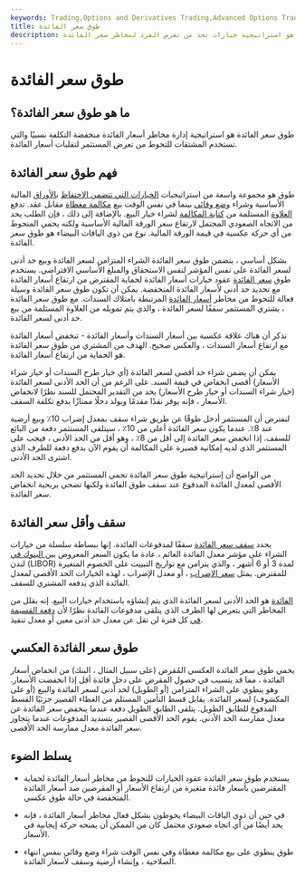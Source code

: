 ```yaml
---
keywords: Trading,Options and Derivatives Trading,Advanced Options Trading Concepts,Options and Derivatives,Advanced Concepts
title: طوق سعر الفائدة
description: طوق سعر الفائدة هو استراتيجية خيارات تحد من تعرض الفرد لمخاطر سعر الفائدة.
---
```


# طوق سعر الفائدة
## ما هو طوق سعر الفائدة؟

طوق سعر الفائدة هو استراتيجية إدارة مخاطر أسعار الفائدة منخفضة التكلفة نسبيًا والتي تستخدم المشتقات للتحوط من تعرض المستثمر لتقلبات أسعار الفائدة.

## فهم طوق سعر الفائدة

طوق هو مجموعة واسعة من استراتيجيات [الخيارات التي تتضمن الاحتفاظ](/optionscontract) [بالأوراق](/collar) المالية الأساسية وشراء [وضع وقائي](/protective-put) بينما في نفس الوقت بيع [مكالمة مغطاة](/coveredcall) مقابل عقد. تدفع [العلاوة](/option-premium) المستلمة من [كتابة المكالمة](/writing-an-option) لشراء خيار البيع. بالإضافة إلى ذلك ، فإن الطلب يحد من الاتجاه الصعودي المحتمل لارتفاع سعر الورقة المالية الأساسية ولكنه يحمي المتحوط من أي حركة عكسية في قيمة الورقة المالية. نوع من ذوي الياقات البيضاء هو طوق سعر الفائدة.

بشكل أساسي ، يتضمن طوق سعر الفائدة الشراء المتزامن لسعر الفائدة وبيع حد أدنى لسعر الفائدة على نفس المؤشر لنفس الاستحقاق والمبلغ الأساسي الافتراضي. يستخدم طوق [سعر الفائدة](/interest-rate-derivative) عقود خيارات أسعار الفائدة لحماية المقترض من ارتفاع أسعار الفائدة مع تحديد حد أدنى لأسعار الفائدة المنخفضة. يمكن أن تكون طوق سعر الفائدة وسيلة فعالة للتحوط من مخاطر [أسعار الفائدة](/interestraterisk) المرتبطة بامتلاك السندات. مع طوق سعر الفائدة ، يشتري المستثمر سقفًا لسعر الفائدة ، والذي يتم تمويله من العلاوة المستلمة من بيع حد أدنى لسعر الفائدة.

تذكر أن هناك علاقة عكسية بين أسعار السندات وأسعار الفائدة - تنخفض أسعار الفائدة مع ارتفاع أسعار السندات ، والعكس صحيح. الهدف من المشتري من طوق سعر الفائدة هو الحماية من ارتفاع أسعار الفائدة.

يمكن أن يضمن شراء حد أقصى لسعر الفائدة (أي خيار طرح السندات أو خيار شراء الأسعار) أقصى انخفاض في قيمة السند. على الرغم من أن الحد الأدنى لسعر الفائدة (خيار شراء السندات أو خيار طرح الأسعار) يحد من التقدير المحتمل للسند نظرًا لانخفاض الأسعار ، فإنه يوفر نقدًا مقدمًا ويولد دخلًا ممتازًا يدفع تكلفة السقف.

لنفترض أن المستثمر أدخل طوقًا عن طريق شراء سقف بمعدل إضراب 10٪ وبيع أرضية عند 8٪. عندما يكون سعر الفائدة أعلى من 10٪ ، سيتلقى المستثمر دفعة من البائع للسقف. إذا انخفض سعر الفائدة إلى أقل من 8٪ ، وهو أقل من الحد الأدنى ، فيجب على المستثمر الذي لديه إمكانية قصيرة على المكالمة أن يقوم الآن بدفع دفعة للطرف الذي اشترى الحد الأدنى.

من الواضح أن إستراتيجية طوق سعر الفائدة تحمي المستثمر من خلال تحديد الحد الأقصى لمعدل الفائدة المدفوع عند سقف طوق الفائدة ولكنها تضحي بربحية انخفاض سعر الفائدة.

## سقف وأقل سعر الفائدة

يحدد [سقف سعر الفائدة](/capstructure) سقفًا لمدفوعات الفائدة. إنها ببساطة سلسلة من خيارات الشراء على مؤشر معدل الفائدة العائم ، عادة ما يكون السعر المعروض [بين البنوك في](/libor) لندن (LIBOR) لمدة 3 أو 6 أشهر ، والذي يتزامن مع تواريخ التبييت على الخصوم المتغيرة للمقترض. يمثل [سعر الإضراب](/strikeprice) ، أو معدل الإضراب ، لهذه الخيارات الحد الأقصى لمعدل الفائدة الذي يدفعه المشتري للسقف.

[الفائدة](/interestratefloor) هو الحد الأدنى لسعر الفائدة الذي يتم إنشاؤه باستخدام خيارات البيع. إنه يقلل من المخاطر التي يتعرض لها الطرف الذي يتلقى مدفوعات الفائدة نظرًا لأن [دفعة القسيمة في](/coupon) كل فترة لن تقل عن معدل حد أدنى معين أو معدل تنفيذ.

## طوق سعر الفائدة العكسي

يحمي طوق سعر الفائدة العكسي المُقرض (على سبيل المثال ، البنك) من انخفاض أسعار الفائدة ، مما قد يتسبب في حصول المقرض على دخل فائدة أقل إذا انخفضت الأسعار. وهو ينطوي على الشراء المتزامن (أو الطويل) لحد أدنى لسعر الفائدة والبيع (أو على المكشوف) لسعر الفائدة. يقابل قسط التأمين المستلم من الغطاء القصير جزئيًا القسط المدفوع للطابق الطويل. يتلقى الطابق الطويل دفعة عندما ينخفض سعر الفائدة عن معدل ممارسة الحد الأدنى. يقوم الحد الأقصى القصير بتسديد المدفوعات عندما يتجاوز سعر الفائدة معدل ممارسة الحد الأقصى.

## يسلط الضوء

- يستخدم طوق سعر الفائدة عقود الخيارات للتحوط من مخاطر أسعار الفائدة لحماية المقترضين بأسعار فائدة متغيرة من ارتفاع الأسعار أو المقرضين ضد أسعار الفائدة المنخفضة في حالة طوق عكسي.

- في حين أن ذوي الياقات البيضاء يحوطون بشكل فعال مخاطر أسعار الفائدة ، فإنه يحد أيضًا من أي اتجاه صعودي محتمل كان من الممكن أن يمنحه حركة إيجابية في الأسعار.

- طوق ينطوي على بيع مكالمة مغطاة وفي نفس الوقت شراء وضع وقائي بنفس انتهاء الصلاحية ، وإنشاء أرضية وسقف لأسعار الفائدة.

